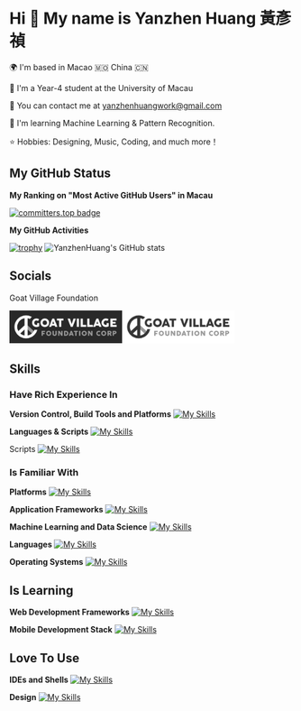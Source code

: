 Hi 👋 My name is Yanzhen Huang 黃彥禎
==================================

🌍 I'm based in Macao 🇲🇴 China 🇨🇳

🏫 I'm a Year-4 student at the University of Macau

📮 You can contact me at [yanzhenhuangwork@gmail.com](mailto:yanzhenhuangwork@gmail.com)  

🧠 I'm learning Machine Learning & Pattern Recognition.  

⭐️ Hobbies: Designing, Music, Coding, and much more！ 

## My GitHub Status

**My Ranking on "Most Active GitHub Users" in Macau**

[![committers.top badge](https://user-badge.committers.top/macau/YanzhenHuang.svg)](https://user-badge.committers.top/macau/YanzhenHuang)

**My GitHub Activities**

[![trophy](https://github-profile-trophy.vercel.app/?username=YanzhenHuang&theme=dracula)](https://github.com/ryo-ma/github-profile-trophy)
![YanzhenHuang's GitHub stats](https://github-readme-stats.vercel.app/api?username=YanzhenHuang&show_icons=true&theme=radical)

## Socials
Goat Village Foundation 

<img src="assets/Goat_Village_Dark.png" alt="drawing" style="width:200px;"/><img src="assets/Goat_Village_Light.png" alt="drawing" style="width:200px;"/>

## Skills

### Have Rich Experience In

**Version Control, Build Tools and Platforms**
[![My Skills](https://skillicons.dev/icons?i=git,docker,github,gitlab,unity,anaconda,dotnet)](https://skillicons.dev)

**Languages & Scripts**
[![My Skills](https://skillicons.dev/icons?i=js,ts,python,matlab,cs,html,css,php,mysql)](https://skillicons.dev)

Scripts
[![My Skills](https://skillicons.dev/icons?i=md,latex,bash)](https://skillicons.dev)

### Is Familiar With

**Platforms**
[![My Skills](https://skillicons.dev/icons?i=nodejs,npm)](https://skillicons.dev)

**Application Frameworks**
[![My Skills](https://skillicons.dev/icons?i=react,next,tailwind,django,redux)](https://skillicons.dev)

**Machine Learning and Data Science**
[![My Skills](https://skillicons.dev/icons?i=opencv,pytorch)](https://skillicons.dev)

**Languages**
[![My Skills](https://skillicons.dev/icons?i=c,cpp,java)](https://skillicons.dev)

**Operating Systems**
[![My Skills](https://skillicons.dev/icons?i=linux,ubuntu,apple,windows)](https://skillicons.dev)

## Is Learning

**Web Development Frameworks**
[![My Skills](https://skillicons.dev/icons?i=vue,vite,sass,webpack)](https://skillicons.dev)

**Mobile Development Stack**
[![My Skills](https://skillicons.dev/icons?i=kotlin,androidstudio)](https://skillicons.dev)

## Love To Use

**IDEs and Shells**
[![My Skills](https://skillicons.dev/icons?i=vscode,pycharm,obsidian,powershell)](https://skillicons.dev)

**Design**
[![My Skills](https://skillicons.dev/icons?i=figma)](https://skillicons.dev)
